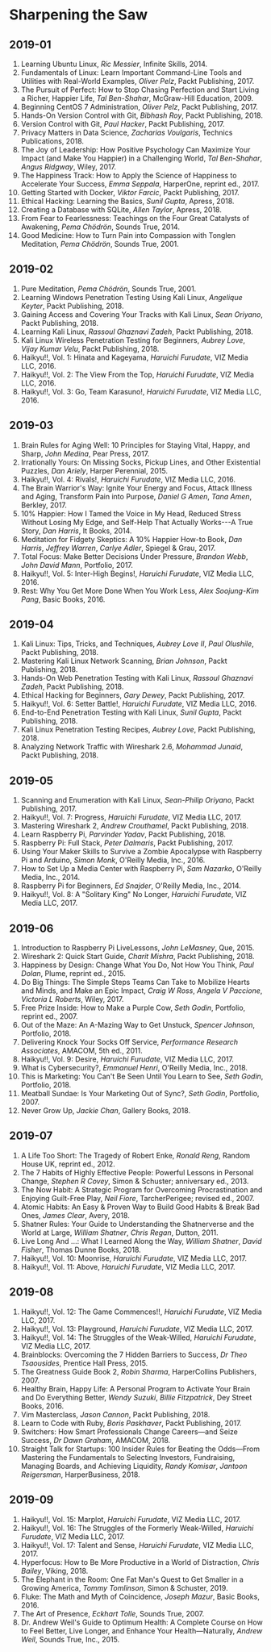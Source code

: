 # Sharpening the Saw

## 2019-01
1. Learning Ubuntu Linux, _Ric Messier_, Infinite Skills, 2014.
1. Fundamentals of Linux: Learn Important Command-Line Tools and Utilities with Real-World Examples, _Oliver Pelz_, Packt Publishing, 2017.
1. The Pursuit of Perfect: How to Stop Chasing Perfection and Start Living a Richer, Happier Life, _Tal Ben-Shahar_, McGraw-Hill Education, 2009.
1. Beginning CentOS 7 Administration, _Oliver Pelz_, Packt Publishing, 2017.
1. Hands-On Version Control with Git, _Bibhash Roy_, Packt Publishing, 2018.
1. Version Control with Git, _Paul Hacker_, Packt Publishing, 2017.
1. Privacy Matters in Data Science, _Zacharias Voulgaris_, Technics Publications, 2018.
1. The Joy of Leadership: How Positive Psychology Can Maximize Your Impact (and Make You Happier) in a Challenging World, _Tal Ben-Shahar_, _Angus Ridgway_, Wiley, 2017.
1. The Happiness Track: How to Apply the Science of Happiness to Accelerate Your Success, _Emma Seppala_, HarperOne, reprint ed., 2017.
1. Getting Started with Docker, _Viktor Farcic_, Packt Publishing, 2017.
1. Ethical Hacking: Learning the Basics, _Sunil Gupta_, Apress, 2018.
1. Creating a Database with SQLite, _Allen Taylor_, Apress, 2018.
1. From Fear to Fearlessness: Teachings on the Four Great Catalysts of Awakening, _Pema Chödrön_, Sounds True, 2014.
1. Good Medicine: How to Turn Pain into Compassion with Tonglen Meditation, _Pema Chödrön_, Sounds True, 2001.

## 2019-02
1. Pure Meditation, _Pema Chödrön_, Sounds True, 2001.
1. Learning Windows Penetration Testing Using Kali Linux, _Angelique Keyter_, Packt Publishing, 2018.
1. Gaining Access and Covering Your Tracks with Kali Linux, _Sean Oriyano_, Packt Publishing, 2018.
1. Learning Kali Linux, _Rassoul Ghaznavi Zadeh_, Packt Publishing, 2018.
1. Kali Linux Wireless Penetration Testing for Beginners, _Aubrey Love_, _Vijay Kumar Velu_, Packt Publishing, 2018.
1. Haikyu!!, Vol. 1: Hinata and Kageyama, _Haruichi Furudate_, VIZ Media LLC, 2016.
1. Haikyu!!, Vol. 2: The View From the Top, _Haruichi Furudate_, VIZ Media LLC, 2016.
1. Haikyu!!, Vol. 3: Go, Team Karasuno!, _Haruichi Furudate_, VIZ Media LLC, 2016.

## 2019-03
1. Brain Rules for Aging Well: 10 Principles for Staying Vital, Happy, and Sharp, _John Medina_, Pear Press, 2017.
1. Irrationally Yours: On Missing Socks, Pickup Lines, and Other Existential Puzzles, _Dan Ariely_, Harper Perennial, 2015.
1. Haikyu!!, Vol. 4: Rivals!, _Haruichi Furudate_, VIZ Media LLC, 2016.
1. The Brain Warrior's Way: Ignite Your Energy and Focus, Attack Illness and Aging, Transform Pain into Purpose, _Daniel G Amen_, _Tana Amen_, Berkley, 2017.
1. 10% Happier: How I Tamed the Voice in My Head, Reduced Stress Without Losing My Edge, and Self-Help That Actually Works---A True Story, _Dan Harris_, It Books, 2014.
1. Meditation for Fidgety Skeptics: A 10% Happier How-to Book, _Dan Harris_, _Jeffrey Warren_, _Carlye Adler_, Spiegel & Grau, 2017.
1. Total Focus: Make Better Decisions Under Pressure, _Brandon Webb_, _John David Mann_, Portfolio, 2017.
1. Haikyu!!, Vol. 5: Inter-High Begins!, _Haruichi Furudate_, VIZ Media LLC, 2016.
1. Rest: Why You Get More Done When You Work Less, _Alex Soojung-Kim Pang_, Basic Books, 2016.

## 2019-04
1. Kali Linux: Tips, Tricks, and Techniques, _Aubrey Love II_, _Paul Olushile_, Packt Publishing, 2018.
1. Mastering Kali Linux Network Scanning, _Brian Johnson_, Packt Publishing, 2018.
1. Hands-On Web Penetration Testing with Kali Linux, _Rassoul Ghaznavi Zadeh_, Packt Publishing, 2018.
1. Ethical Hacking for Beginners, _Gary Dewey_, Packt Publishing, 2017.
1. Haikyu!!, Vol. 6: Setter Battle!, _Haruichi Furudate_, VIZ Media LLC, 2016.
1. End-to-End Penetration Testing with Kali Linux, _Sunil Gupta_, Packt Publishing, 2018.
1. Kali Linux Penetration Testing Recipes, _Aubrey Love_, Packt Publishing, 2018.
1. Analyzing Network Traffic with Wireshark 2.6, _Mohammad Junaid_, Packt Publishing, 2018.

## 2019-05
1. Scanning and Enumeration with Kali Linux, _Sean-Philip Oriyano_, Packt Publishing, 2017.
1. Haikyu!!, Vol. 7: Progress, _Haruichi Furudate_, VIZ Media LLC, 2017.
1. Mastering Wireshark 2, _Andrew Crouthamel_, Packt Publishing, 2018.
1. Learn Raspberry Pi, _Parvinder Yadav_, Packt Publishing, 2018.
1. Raspberry Pi: Full Stack, _Peter Dalmaris_, Packt Publishing, 2017.
1. Using Your Maker Skills to Survive a Zombie Apocalypse with Raspberry Pi and Arduino, _Simon Monk_, O'Reilly Media, Inc., 2016.
1. How to Set Up a Media Center with Raspberry Pi, _Sam Nazarko_, O'Reilly Media, Inc., 2014.
1. Raspberry Pi for Beginners, _Ed Snajder_, O'Reilly Media, Inc., 2014.
1. Haikyu!!, Vol. 8: A "Solitary King" No Longer, _Haruichi Furudate_, VIZ Media LLC, 2017.

## 2019-06
1. Introduction to Raspberry Pi LiveLessons, _John LeMasney_, Que, 2015.
1. Wireshark 2: Quick Start Guide, _Charit Mishra_, Packt Publishing, 2018.
1. Happiness by Design: Change What You Do, Not How You Think, _Paul Dolan_, Plume, reprint ed., 2015.
1. Do Big Things: The Simple Steps Teams Can Take to Mobilize Hearts and Minds, and Make an Epic Impact, _Craig W Ross_, _Angela V Paccione_, _Victoria L Roberts_, Wiley, 2017.
1. Free Prize Inside: How to Make a Purple Cow, _Seth Godin_, Portfolio, reprint ed., 2007.
1. Out of the Maze: An A-Mazing Way to Get Unstuck, _Spencer Johnson_, Portfolio, 2018.
1. Delivering Knock Your Socks Off Service, _Performance Research Associates_, AMACOM, 5th ed., 2011.
1. Haikyu!!, Vol. 9: Desire, _Haruichi Furudate_, VIZ Media LLC, 2017.
1. What is Cybersecurity?, _Emmanuel Henri_, O'Reilly Media, Inc., 2018.
1. This is Marketing: You Can't Be Seen Until You Learn to See, _Seth Godin_, Portfolio, 2018.
1. Meatball Sundae: Is Your Marketing Out of Sync?, _Seth Godin_, Portfolio, 2007.
1. Never Grow Up, _Jackie Chan_, Gallery Books, 2018.

## 2019-07
1. A Life Too Short: The Tragedy of Robert Enke, _Ronald Reng_, Random House UK, reprint ed., 2012.
1. The 7 Habits of Highly Effective People: Powerful Lessons in Personal Change, _Stephen R Covey_, Simon & Schuster; anniversary ed., 2013.
1. The Now Habit: A Strategic Program for Overcoming Procrastination and Enjoying Guilt-Free Play, _Neil Fiore_, TarcherPerigee; revised ed., 2007.
1. Atomic Habits: An Easy & Proven Way to Build Good Habits & Break Bad Ones, _James Clear_, Avery, 2018.
1. Shatner Rules: Your Guide to Understanding the Shatnerverse and the World at Large, _William Shatner_, _Chris Regan_, Dutton, 2011.
1. Live Long And ...: What I Learned Along the Way, _William Shatner_, _David Fisher_, Thomas Dunne Books, 2018.
1. Haikyu!!, Vol. 10: Moonrise, _Haruichi Furudate_, VIZ Media LLC, 2017.
1. Haikyu!!, Vol. 11: Above, _Haruichi Furudate_, VIZ Media LLC, 2017.

## 2019-08
1. Haikyu!!, Vol. 12: The Game Commences!!, _Haruichi Furudate_, VIZ Media LLC, 2017.
1. Haikyu!!, Vol. 13: Playground, _Haruichi Furudate_, VIZ Media LLC, 2017.
1. Haikyu!!, Vol. 14: The Struggles of the Weak-Willed, _Haruichi Furudate_, VIZ Media LLC, 2017.
1. Brainblocks: Overcoming the 7 Hidden Barriers to Success, _Dr Theo Tsaousides_, Prentice Hall Press, 2015.
1. The Greatness Guide Book 2, _Robin Sharma_, HarperCollins Publishers, 2007.
1. Healthy Brain, Happy Life: A Personal Program to Activate Your Brain and Do Everything Better, _Wendy Suzuki_, _Billie Fitzpatrick_, Dey Street Books, 2016.
1. Vim Masterclass, _Jason Cannon_, Packt Publishing, 2018.
1. Learn to Code with Ruby, _Boris Paskhaver_, Packt Publishing, 2017.
1. Switchers: How Smart Professionals Change Careers—and Seize Success, _Dr Dawn Graham_, AMACOM, 2018.
1. Straight Talk for Startups: 100 Insider Rules for Beating the Odds—From Mastering the Fundamentals to Selecting Investors, Fundraising, Managing Boards, and Achieving Liquidity, _Randy Komisar_, _Jantoon Reigersman_, HarperBusiness, 2018.

## 2019-09
1. Haikyu!!, Vol. 15: Marplot, _Haruichi Furudate_, VIZ Media LLC, 2017.
1. Haikyu!!, Vol. 16: The Struggles of the Formerly Weak-Willed, _Haruichi Furudate_, VIZ Media LLC, 2017.
1. Haikyu!!, Vol. 17: Talent and Sense, _Haruichi Furudate_, VIZ Media LLC, 2017.
1. Hyperfocus: How to Be More Productive in a World of Distraction, _Chris Bailey_, Viking, 2018.
1. The Elephant in the Room: One Fat Man's Quest to Get Smaller in a Growing America, _Tommy Tomlinson_, Simon & Schuster, 2019.
1. Fluke: The Math and Myth of Coincidence, _Joseph Mazur_, Basic Books, 2016.
1. The Art of Presence, _Eckhart Tolle_, Sounds True, 2007.
1. Dr. Andrew Weil's Guide to Optimum Health: A Complete Course on How to Feel Better, Live Longer, and Enhance Your Health—Naturally, _Andrew Weil_, Sounds True, Inc., 2015.
